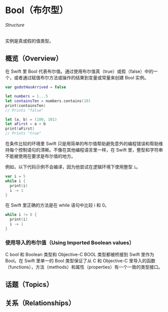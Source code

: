 # Bool（布尔型）

###### Structure

实例是真或假的值类型。

## 概览（Overview）

在 Swift 里 Bool 代表布尔值。通过使用布尔值真（true）或假（false）中的一个，或者通过赋值布尔方法或操作的结果到变量或常量来创建 Bool 实例。

```swift
var godotHasArrived = false

let numbers = 1...5
let containsTen = numbers.contains(10)
print(containsTen)
// Prints "false"

let (a, b) = (100, 101)
let aFirst = a < b
print(aFirst)
// Prints "true"
```

在条件比较的环境里 Swift 只是用简单的布尔值帮助避免意外的编程错误和帮助维持每个控制语句的清晰。不像在其他编程语言里一样，在 Swift 里，整型和字符串不能被使用在要求是布尔值的地方。

例如，以下代码示例不会编译，因为他尝试在逻辑环境下使用整型 `i`。

```swift
var i = 5
while i {
  print(i)
  i -= 1
}
```

在 Swift 里正确的方法是在 while 语句中比较 i 和 0。

```swift
while i != 0 {
  print(i)
  i -= 1
}
```

### 使用导入的布尔值（Using Imported Boolean values）

C bool 和 Boolean 类型和 Objective-C BOOL 类型都被桥接到 Swift 里作为 Bool。在 Swift 里单一的 Bool 类型保证了从 C 和 Objective-C 里导入的函数（functions），方法（methods）和属性（properties）有一个一致的类型接口。

## 话题（Topics）

## 关系（Relationships）